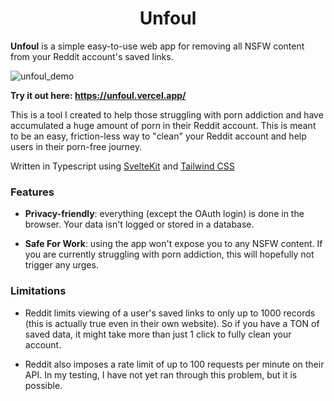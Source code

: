 <h1 align="center">Unfoul</h1>

**Unfoul** is a simple easy-to-use web app for removing all NSFW content from your Reddit account's saved links.

![unfoul_demo](https://github.com/ryanarnold/unfoul/assets/18186677/70e75df1-185e-46b5-8b30-b3da4ef0b071)

**Try it out here: https://unfoul.vercel.app/**

This is a tool I created to help those struggling with porn addiction and have accumulated a huge amount of porn in their Reddit account. This is meant to be an easy, friction-less way to "clean" your Reddit account and help users in their porn-free journey.

Written in Typescript using [SvelteKit](https://kit.svelte.dev/) and [Tailwind CSS](https://tailwindcss.com/)

### Features

- **Privacy-friendly**: everything (except the OAuth login) is done in the browser. Your data isn't logged or stored in a database.

- **Safe For Work**: using the app won't expose you to any NSFW content. If you are currently struggling with porn addiction, this will hopefully not trigger any urges.

### Limitations

- Reddit limits viewing of a user's saved links to only up to 1000 records (this is actually true even in their own website). So if you have a TON of saved data, it might take more than just 1 click to fully clean your account.

- Reddit also imposes a rate limit of up to 100 requests per minute on their API. In my testing, I have not yet ran through this problem, but it is possible.
